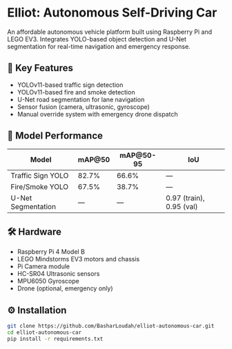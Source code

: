 # Elliot: Autonomous Self-Driving Car

An affordable autonomous vehicle platform built using Raspberry Pi and LEGO EV3. Integrates YOLO-based object detection and U-Net segmentation for real-time navigation and emergency response.

## 🚗 Key Features
- YOLOv11-based traffic sign detection
- YOLOv11-based fire and smoke detection
- U-Net road segmentation for lane navigation
- Sensor fusion (camera, ultrasonic, gyroscope)
- Manual override system with emergency drone dispatch

## 🧠 Model Performance
| Model               | mAP@50 | mAP@50-95 | IoU    |
|--------------------|--------|-----------|--------|
| Traffic Sign YOLO  | 82.7%  | 66.6%     | —      |
| Fire/Smoke YOLO    | 67.5%  | 38.7%     | —      |
| U-Net Segmentation | —      | —         | 0.97 (train), 0.95 (val) |

## 🛠 Hardware
- Raspberry Pi 4 Model B
- LEGO Mindstorms EV3 motors and chassis
- Pi Camera module
- HC-SR04 Ultrasonic sensors
- MPU6050 Gyroscope
- Drone (optional, emergency only)


## ⚙️ Installation
```bash
git clone https://github.com/BasharLoudah/elliot-autonomous-car.git
cd elliot-autonomous-car
pip install -r requirements.txt
